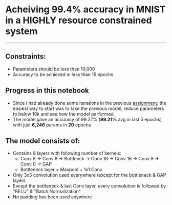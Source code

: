 # Acheiving 99.4% accuracy in MNIST in a HIGHLY resource constrained system
---
## Constraints:
- Parameters should be less than 10,000
- Accuracy to be achieved in less than 15 epochs
## Progress in this notebook
- Since I had already done some iterations in the previous [assignment](https://github.com/sairamsubramaniam/tsai_projects/tree/master/assignment2_MNIST), the easiest way to start was to take the previous model, reduce parameters to below 10k and see how the model performed.
- The model gave an accuracy of 99.27% (**99.21%** avg in last 5 epochs) with just **6,246** params in **20** epochs
## The model consists of:
- Contains 8 layers with following number of kernels:
  - Conv 8 -> Conv 8 -> Bottlenck -> Conv 16 -> Conv 16 -> Conv 8 -> Conv 0 -> GAP
  - Bottleneck layer = Maxpool + 1x1 Conv
- Only 3x3 convolution used everywhere (except for the bottleneck & GAP layers
- Except the bottleneck & last Conv layer, every convolution is followed by "RELU" & "Batch Normalization"
- No padding has been used anywhere